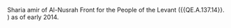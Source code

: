  Sharia amir of Al-Nusrah Front for the People of the Levant ({{QE.A.137.14}}. ) as 
of early 2014. 
